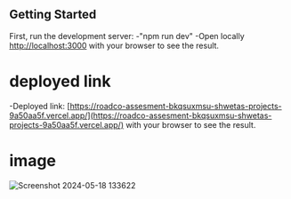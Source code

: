 
## Getting Started

First, run the development server:
-"npm run dev"
-Open locally [http://localhost:3000](http://localhost:3000) with your browser to see the result.

# deployed link
-Deployed link:  [https://roadco-assesment-bkqsuxmsu-shwetas-projects-9a50aa5f.vercel.app/](https://roadco-assesment-bkqsuxmsu-shwetas-projects-9a50aa5f.vercel.app/) with your browser to see the result.

# image
![Screenshot 2024-05-18 133622](https://github.com/shwetaa94/roadco-assesment/assets/110349627/f898ed2c-ab9b-446e-a584-6d1f822e664a)
